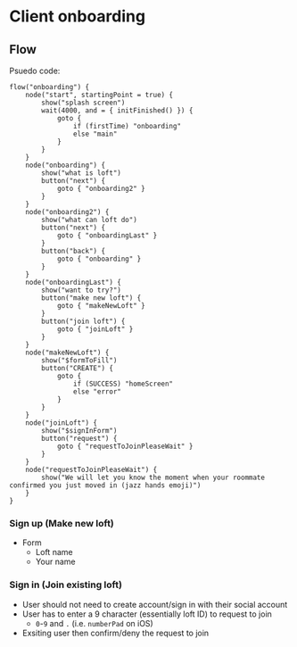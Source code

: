 # Client onboarding

## Flow

Psuedo code:
```
flow("onboarding") {
	node("start", startingPoint = true) {
		show("splash screen")
		wait(4000, and = { initFinished() }) {
			goto {
				if (firstTime) "onboarding"
				else "main"
			}
		}
	}
	node("onboarding") {
		show("what is loft")
		button("next") {
			goto { "onboarding2" }
		}
	}
	node("onboarding2") {
		show("what can loft do")
		button("next") {
			goto { "onboardingLast" }
		}
		button("back") {
			goto { "onboarding" }
		}
	}
	node("onboardingLast") {
		show("want to try?")
		button("make new loft") {
			goto { "makeNewLoft" }
		}
		button("join loft") {
			goto { "joinLoft" }
		}
	}
	node("makeNewLoft") {
		show("$formToFill")
		button("CREATE") {
			goto { 
				if (SUCCESS) "homeScreen"
				else "error"
			}
		}
	}
	node("joinLoft") {
		show("$signInForm")
		button("request") {
			goto { "requestToJoinPleaseWait" }
		}
	}
	node("requestToJoinPleaseWait") {
		show("We will let you know the moment when your roommate confirmed you just moved in (jazz hands emoji)")
	}
}
```

### Sign up (Make new loft)

- Form
	- Loft name
	- Your name

### Sign in (Join existing loft)

- User should not need to create account/sign in with their social account
- User has to enter a 9 character (essentially loft ID) to request to join
	- `0`-`9` and `.` (i.e. `numberPad` on iOS)
- Exsiting user then confirm/deny the request to join